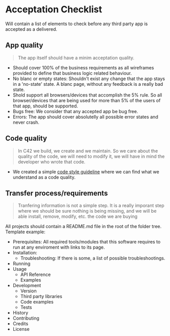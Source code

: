 # Acceptation Checklist

Will contain a list of elements to check before any third party app is accepted as a delivered.

## App quality

> The app itself should have a minim acceptation quality.

* Should cover 100% of the business requirements as all wireframes provided to define that business logic related behaviour.
* No blanc or empty states: Shouldn't exist any change that the app stays in a 'no-state' state. A blanc page, without any feedback is a really bad state.
* Shold support all browsers/devices that accomplish the 5% rule. So all browser/devices that are being used for more than 5% of the users of that app, should be supported.
* Bugs free: We consider that any accepted app be bug free.
* Errors: The app should cover absolutelly all possible error states and never crash.

## Code quality

> In C42 we build, we create and we maintain. So we care about the quality of the code, we will need to modify it, we will have in mind the developer who wrote that code.

* We created a simple [code style guideline](https://github.com/calendar42/developer-guide/tree/master/general-coding-style-guide) where we can find what we understand as a code quality.

## Transfer process/requirements

> Tranfering information is not a simple step. It is a really imporant step where we should be sure nothing is being missing, and we will be able install, remove, modify, etc. the code we are buying

All projects should contain a README.md file in the root of the folder tree.
Template example:

* Prerequisites: All required tools/modules that this software requires to run at any enviroment with links to its page.
* Installation:
	* Troubleshooting: If there is some, a list of possible troubleshootings.
* Running
* Usage
	* API Reference
	* Examples
* Development
	* Version
	* Third party libraries
	* Code examples
	* Tests
* History
* Contributing
* Credits
* License